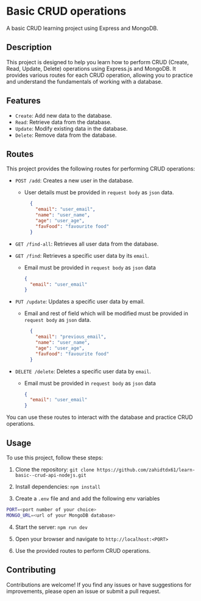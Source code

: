 # Basic CRUD operations

A basic CRUD learning project using Express and MongoDB.

## Description

This project is designed to help you learn how to perform CRUD (Create, Read, Update, Delete) operations using Express.js and MongoDB. It provides various routes for each CRUD operation, allowing you to practice and understand the fundamentals of working with a database.

## Features

- `Create`: Add new data to the database.
- `Read`: Retrieve data from the database.
- `Update`: Modify existing data in the database.
- `Delete`: Remove data from the database.

## Routes

This project provides the following routes for performing CRUD operations:

- `POST /add`: Creates a new user in the database.

  - User details must be provided in `request body` as `json` data.

    ```json
      {
        "email": "user_email",
        "name": "user_name",
        "age": "user_age",
        "favFood": "favourite food"
      }
    ```

- `GET /find-all`: Retrieves all user data from the database.
- `GET /find`: Retrieves a specific user data by its `email`.

  - Email must be provided in `request body` as `json` data

    ```json
    {
      "email": "user_email"
    }
    ```

- `PUT /update`: Updates a specific user data by email.

  - Email and rest of field which will be modified must be provided in `request body` as `json` data.

    ```json
      {
        "email": "previous_email",
        "name": "user_name",
        "age": "user_age",
        "favFood": "favourite food"
      }
    ```

- `DELETE /delete`: Deletes a specific user data by `email`.

  - Email must be provided in `request body` as `json` data

    ```json
    {
      "email": "user_email"
    }
    ```

You can use these routes to interact with the database and practice CRUD operations.

## Usage

To use this project, follow these steps:

1. Clone the repository: `git clone https://github.com/zahidtdx61/learn-basic--crud-api-nodejs.git`
2. Install dependencies: `npm install`

3. Create a `.env` file and and add the following env variables

```bash
PORT=<port number of your choice>
MONGO_URL=<url of your MongoDB database>
```

4. Start the server: `npm run dev`

5. Open your browser and navigate to `http://localhost:<PORT>`
6. Use the provided routes to perform CRUD operations.

## Contributing

Contributions are welcome! If you find any issues or have suggestions for improvements, please open an issue or submit a pull request.
